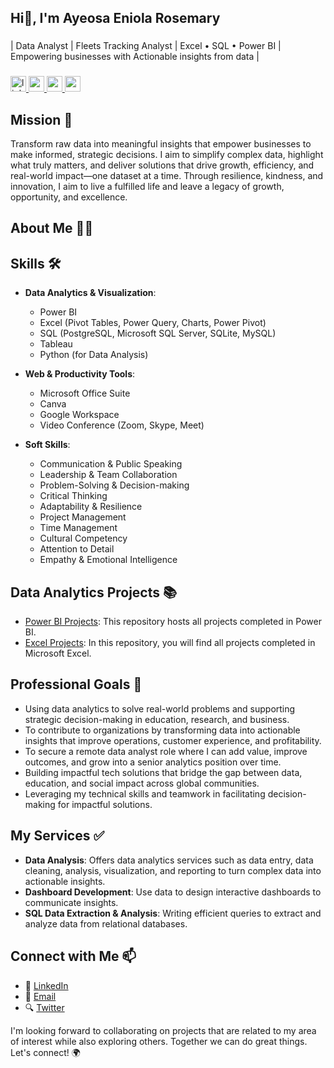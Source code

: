 ## Hi👋, I'm Ayeosa Eniola Rosemary

###

<p align="left">| Data Analyst | Fleets Tracking Analyst | Excel • SQL • Power BI | Empowering businesses with Actionable insights from data | </p>

###

<div align="left">
  <a href="https://www.linkedin.com/in/ayeosaeniola" target="_blank">
    <img src="https://img.shields.io/static/v1?message=Connect&logo=linkedin&label=LinkedIn&color=403d39&logoColor=white&labelColor=0077B5&style=flat" height="25" alt="linkedin logo"  />
  </a>
  </a>
  <a href="https://www.youtube.com/@ayeosaeniola4089" target="_blank">
    <img src="https://img.shields.io/static/v1?message=Subscribe&logo=youtube&label=YouTube&color=403d39&logoColor=white&labelColor=FF0000&style=flat" height="25" alt="youtube logo"  />
  </a>
  <a href="https://x.com/Prettybelly4u" target="_blank">
  <img src="https://img.shields.io/static/v1?label=Twitter&message=Follow&labelColor=1DA1F2&color=000000&logo=twitter&style=flat" height="25" />
</a>
  <a href="mailto:ayeosaeniola@gmail.com" target="_blank">
    <img src="https://img.shields.io/static/v1?message=Contact&logo=gmail&label=Email&color=403d39&logoColor=white&labelColor=D14836&style=flat" height="25" alt="gmail logo"  />
  </a>
  
</div>

###

<div align="left">
</div>

###

## Mission :dart:
Transform raw data into meaningful insights that empower businesses to make informed, strategic decisions. I aim to simplify complex data, highlight what truly matters, and deliver solutions that drive growth, efficiency, and real-world impact—one dataset at a time. Through resilience, kindness, and innovation, I aim to live a fulfilled life and leave a legacy of growth, opportunity, and excellence.

## About Me :woman_technologist:

## Skills :hammer_and_wrench:
* **Data Analytics & Visualization**:  
  * Power BI 
  * Excel (Pivot Tables, Power Query, Charts, Power Pivot)
  * SQL (PostgreSQL, Microsoft SQL Server, SQLite, MySQL)
  * Tableau
  * Python (for Data Analysis)
    
* **Web & Productivity Tools**:  
  * Microsoft Office Suite
  * Canva
  * Google Workspace
  * Video Conference (Zoom, Skype, Meet)

* **Soft Skills**:  
  * Communication & Public Speaking
  * Leadership & Team Collaboration
  * Problem-Solving & Decision-making
  * Critical Thinking
  * Adaptability & Resilience
  * Project Management
  * Time Management
  * Cultural Competency
  * Attention to Detail
  * Empathy & Emotional Intelligence

## Data Analytics Projects :books:                       
* [Power BI Projects](https://github.com/Ayeosa-Eniola/Call-Center-Performance-Using-Power-bi): This repository hosts all projects completed in Power BI.
* [Excel Projects](https://github.com/Ayeosa-Eniola/Superstore-Sales-Profitability-Excel): In this repository, you will find all projects completed in Microsoft Excel.

## Professional Goals :dart:
* Using data analytics to solve real-world problems and supporting strategic decision-making in education, research, and business.
* To contribute to organizations by transforming data into actionable insights that improve operations, customer experience, and profitability.
* To secure a remote data analyst role where I can add value, improve outcomes, and grow into a senior analytics position over time.
* Building impactful tech solutions that bridge the gap between data, education, and social impact across global communities.
* Leveraging my technical skills and teamwork in facilitating decision-making for impactful solutions.

## My Services :white_check_mark:
* **Data Analysis**: Offers data analytics services such as data entry, data cleaning, analysis, visualization, and reporting to turn complex data into actionable insights.
* **Dashboard Development**: Use data to design interactive dashboards to communicate insights.
* **SQL Data Extraction & Analysis**: Writing efficient queries to extract and analyze data from relational databases.

## Connect with Me :mailbox:
* :link: [LinkedIn](https://www.linkedin.com/in/ayeosaeniola)
* :email: [Email](mailto:ayeosaeniola@gmail.com)
* :mag: [Twitter](https://x.com/Prettybelly4u)

I'm looking forward to collaborating on projects that are related to my area of interest while also exploring others. Together we can do great things. Let's connect! :earth_africa:


<!-- 
**Ayeosa-Eniola/Ayeosa-Eniola** is a ✨ _special_ ✨ repository because its `README.md` (this file) appears on your GitHub profile.

Here are some ideas to get you started:

- 🔭 I’m currently working on ...
- 🌱 I’m currently learning ...
- 👯 I’m looking to collaborate on ...
- 🤔 I’m looking for help with ...
- 💬 Ask me about ...
- 📫 How to reach me: ...
- 😄 Pronouns: ...
- ⚡ Fun fact: ...
-->
